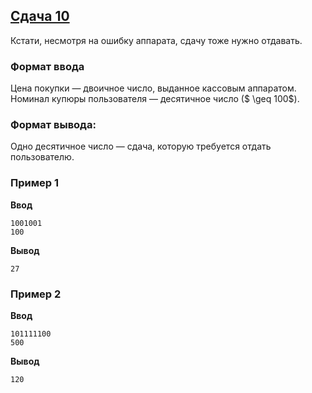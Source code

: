 ## [Сдача 10](../../../solutions/2.1/21_r.py)

Кстати, несмотря на ошибку аппарата, сдачу тоже нужно отдавать.

### Формат ввода

Цена покупки — двоичное число, выданное кассовым аппаратом.
Номинал купюры пользователя — десятичное число ($ \geq 100$).

### Формат вывода:

Одно десятичное число — сдача, которую требуется отдать пользователю.

### Пример 1

__Ввод__
```plaintext
1001001
100
```

__Вывод__
```plaintext
27
```

### Пример 2

__Ввод__
```plaintext
101111100
500
```

__Вывод__
```plaintext
120
```